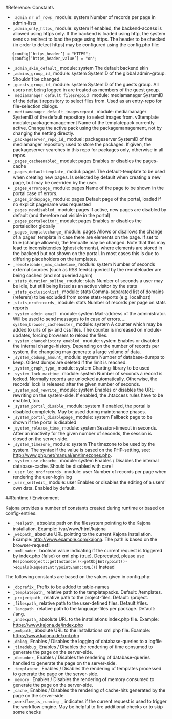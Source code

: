 #Reference: Constants

* `_admin_nr_of_rows_` module: system
Number of records per page in admin-lists
* `_admin_only_https_` module: system
If enabled, the backend-access is allowed using https only. If the backend is loaded using http, the system sends a redirect to load the page using https. The header to be checked (in order to detect https) may be configured using the config.php file:

```
   $config[’https_header’] = "HTTPS";
   $config[’https_header_value’] = "on";
```

* `_admin_skin_default_` module: system
The default backend skin
* `_admins_group_id_` module: system
SystemID of the global admin-group. Shouldn't be changed.
* `_guests_group_id_` module: system
SystemID of the guests group. All users not being logged in are treated as members of the guest group.
* `_mediamanager_default_filesrepoid_` module: mediamanager
SystemID of the default repository to select files from. Used as an entry-repo for file-selection dialogs.
* `_mediaamanager_default_imagesrepoid_` module: mediamanager
SystemID of the default repository to select images from.
v3template module: packagemanagement
Name of the templatepack currently active. Change the active pack using the packagemanagement, not by changing the setting directly.
* `_packageserver_repo_id_` moduel: packageserver
SystemID of the mediamanger repository used to store the packages. If given, the packageserver searches in this repo for packages only, otherwise in all repos.
* `_pages_cacheenabled_` module: pages
Enables or disables the pages-cache
* `_pages_defaulttemplate_` modul: pages
The default-template to be used when creating new pages. Is selected by default when creating a new page, but may be overriden by the user.
* `_pages_errorpage_` module: pages
Name of the page to be shown in the portal case of errors.
* `_pages_indexpage_` module: pages
Default page of the portal, loaded if no explicit pagename was requested
* `_pages_newdisabled_` module: pages
If active, new pages are disabled by default (and therefore not visible in the portal)
* `_pages_portaleditor_` module: pages
Enables or disables the portaleditor globally
* `_pages_templatechange_` module: pages
Allows or disallows the change of a pages' template in case there are elements on the page. If set to true (change allowed), the tempalte may be changed. Note that this may lead to inconsistencies (ghost elements), where elements are stored in the backend but not shown on the portal. In most cases this is due to differing placeholders on the templates.
* `_remoteloader_max_cachetime_` module: system
Number of seconds external sources (such as RSS feeds) queried by the remoteloader are being cached (and not queried again)
* `_stats_duration_online_` module: stats
Number of seconds a user may be idle, but still being listed as an active visitor by the stats
* `_stats_exclusionlist_` module: stats
Comma-separated list of domains (referers) to be excluded from some stats-reports (e.g. localhost)
* `_stats_nrofrecords_` module: stats
Number of records per page on stats reports
* `_system_admin_email_` module: system
Mail-address of the administrator. Will be used to send messages to in case of errors.
_` system_browser_cachebuster_` module: system
A counter which may be added to urls of js- and css files. The counter is increased on module-updates, forcing browsers to reload the files.
* `_system_changehistory_enabled_` module: system
Enables or disabled the internal change-history. Depending on the number of records per system, the changelog may generate a large volume of data.
* `_system_dbdump_amount_` module: system
Number of database-dumps to keep. Oldest dumps are deleted if the limit is reached.
* `_system_graph_type_` module: system
Charting-library to be used
* `_system_lock_maxtime_` module: system
Number of seconds a record is locked. Normally records are unlocked automatically. Otherwise, the records' lock is released after the given number of seconds.
* `_system_mod_rewrite_` module: system
Enables or disables the URL-rewriting on the system-side. If enabled, the .htaccess rules have to be enabled, too.
* `_system_portal_disable_` module: system
If enabled, the portal is disabled completely. May be used during maintenance phases.
* `_system_portal_disablepage_` module: system
Fallback page to be shown if the portal is disabled
* `_system_release_time_` module: system
Session-timeout in seconds. After an inactivity for the given number of seconds, the session is closed on the server-side.
* `_system_timezone_` module: system
The timezone to be used by the system. The syntax if the value is based on the PHP-setting, see: http://www.php.net/manual/en/timezones.php. 
* `_system_use_dbcache_` module: system
Enables / Disables the internal database-cache. Should be disabled with care!
* `_user_log_nrofrecords_` module: user
Number of records per page when rendering the user-login log
* `_user_selfedit_` module: user
Enables or disables the editing of a users' own data. Enabled by default.
 
##Runtime / Environment

Kajona provides a number of constants created during runtime or based on config-entries. 

* `_realpath_` absolute path on the filesystem pointing to the Kajona installation. Example: /var/www/html/kajona
* `_webpath_` absolute URL pointing to the current Kajona installation. Example: http://www.example.com/kajona. The path is based on the browser-request!
* `_xmlLoader_` boolean value indicating if the current request is triggered by index.php (false) or xml.php (true). Deprecated, please use `ResponseObject::getInstance()->getObjEntrypoint()->equals(RequestEntrypointEnum::XML())` instead

The following constants are based on the values given in config.php:

* `_dbprefix_` Prefix to be added to table-names
* `_templatepath_` relative path to the templatepacks. Default: /templates.
* `_projectpath_` relative path to the project-files. Default: /project.
* `_filespath_` relative path to the user-defined files. Default:/files.
* `_langpath_` relative path to the language-files per package. Default: /lang.
* `_indexpath_` absolute URL to the installations index.php file. Example: https://www.kajona.de/index.php 
* `_xmlpath_`  absolute URL to the installations xml.php file. Example: https://www.kajona.de/xml.php
* `_dblog_` Enables / Disables the logging of database-queries to a logfile
* `_timedebug_` Enables / Disables the rendering of time consumed to generate the page on the server-side.
* `_dbnumber_` Enables / Disables the rendering of database-queries handled to generate the page on the server-side.
* `_templatenr_` Enables / Disables the rendering of templates processed to generate the page on the server-side.
* `_memory_` Enables / Disables the rendering of memory consumed to generate the page on the server-side.
* `_cache_` Enables / Disables the rendering of cache-hits generated by the page on the server-side.
* `_workflow_is_running _` indicates if the current request is used to trigger the workflow engine. May be helpful to fire additional checks or to skip some checks